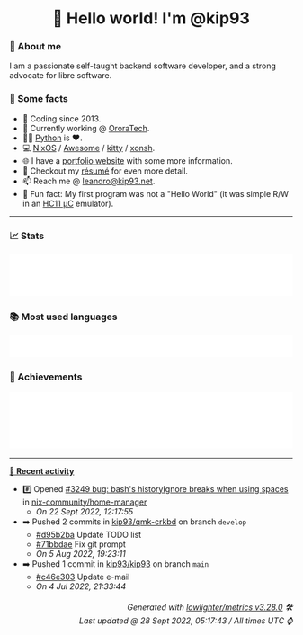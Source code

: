 <!-- README template, populated using this action:
     https://github.com/kip93/kip93/blob/main/.github/workflows/readme.yml. -->

<h1 align="center">👋 Hello world! I'm @kip93</h1> <!-- LOGIN => username -->

### 👤 About me

I am a passionate self-taught backend software developer, and a strong advocate for libre software.


### 💬 Some facts

* 📅 Coding since 2013.
* 💼 Currently working @ [OroraTech](https://ororatech.com/).
* 👨‍💻 [Python](https://github.com/search?q=user%3Akip93&l=python) is ❤️. <!-- LOGIN => username -->
* 💻 [NixOS](https://github.com/NixOS/) /
     [Awesome](https://github.com/awesomeWM/) /
     [kitty](https://github.com/kovidgoyal/kitty/) /
     [xonsh](https://github.com/xonsh/).
* 🌐 I have a [portfolio website](https://kip93.net/) with some more information.
* 📝 Checkout my [résumé](https://kip93.net/resume/) for even more detail.
* 📫 Reach me @ [leandro@kip93.net](mailto:leandro@kip93.net).
* 🎲 Fun fact: My first program was not a "Hello World" (it was simple R/W in an [HC11 µC](https://en.wikipedia.org/wiki/68HC11) emulator).


-----------------------------------------------------------------------------------------------------------------------


### 📈 Stats

![](./stats.svg)


### 📚 Most used languages <!-- by percentage, in decreasing order -->

![](./languages.svg)


### 🏅 Achievements

![](./achievements.svg)


-----------------------------------------------------------------------------------------------------------------------


**[📰 Recent activity](https://github.com/kip93)**
* #️⃣ Opened [#3249 bug: bash&#39;s historyIgnore breaks when using spaces](https://github.com/nix-community/home-manager/issues/3249) in [nix-community/home-manager](https://github.com/nix-community/home-manager)
  * *On 22 Sept 2022, 12:17:55*
* ➡️ Pushed 2 commits in [kip93/qmk-crkbd](https://github.com/kip93/qmk-crkbd) on branch `develop`
  * [#d95b2ba](https://github.com/kip93/qmk-crkbd/commit/d95b2ba) Update TODO list
  * [#71bbdae](https://github.com/kip93/qmk-crkbd/commit/71bbdae) Fix git prompt
  * *On 5 Aug 2022, 19:23:11*
* ➡️ Pushed 1 commit in [kip93/kip93](https://github.com/kip93/kip93) on branch `main`
  * [#c46e303](https://github.com/kip93/kip93/commit/c46e303) Update e-mail
  * *On 4 Jul 2022, 21:33:44*
 <!-- Last activity -->


<h6 align="right"><em>
    Generated with <a href="https://github.com/lowlighter/metrics/tree/latest/">lowlighter/metrics v3.28.0</a> 🛠️<br> <!-- VERSION => MAJOR.minor.patch -->
    Last updated @ 28 Sept 2022, 05:17:43 / All times UTC ⌚ <!-- meta.generated => DD/MM/YYYY, hh:mm -->
</em></h6>
